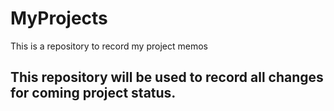 # MyProjects
This is a repository to record my project memos

## This repository will be used to record all changes for coming project status.

